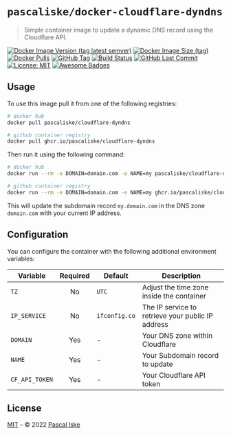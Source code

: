 # `pascaliske/docker-cloudflare-dyndns`

> Simple container image to update a dynamic DNS record using the Cloudflare API.

[![Docker Image Version (tag latest semver)](https://img.shields.io/docker/v/pascaliske/cloudflare-dyndns/latest?style=flat-square)](https://hub.docker.com/r/pascaliske/cloudflare-dyndns) [![Docker Image Size (tag)](https://img.shields.io/docker/image-size/pascaliske/cloudflare-dyndns/latest?style=flat-square)](https://hub.docker.com/r/pascaliske/cloudflare-dyndns) [![Docker Pulls](https://img.shields.io/docker/pulls/pascaliske/cloudflare-dyndns?style=flat-square)](https://hub.docker.com/r/pascaliske/cloudflare-dyndns) [![GitHub Tag](https://img.shields.io/github/v/tag/pascaliske/docker-cloudflare-dyndns?style=flat-square)](https://github.com/pascaliske/docker-cloudflare-dyndns) [![Build Status](https://img.shields.io/github/workflow/status/pascaliske/docker-cloudflare-dyndns/Image/master?label=build&style=flat-square)](https://github.com/pascaliske/docker-cloudflare-dyndns/actions) [![GitHub Last Commit](https://img.shields.io/github/last-commit/pascaliske/docker-cloudflare-dyndns?style=flat-square)](https://github.com/pascaliske/docker-cloudflare-dyndns) [![License: MIT](https://img.shields.io/badge/License-MIT-blue.svg?style=flat-square)](https://opensource.org/licenses/MIT) [![Awesome Badges](https://img.shields.io/badge/badges-awesome-green.svg?style=flat-square)](https://github.com/Naereen/badges)

## Usage

To use this image pull it from one of the following registries:

```bash
# docker hub
docker pull pascaliske/cloudflare-dyndns

# github container registry
docker pull ghcr.io/pascaliske/cloudflare-dyndns
```

Then run it using the following command:

```bash
# docker hub
docker run --rm -e DOMAIN=domain.com -e NAME=my pascaliske/cloudflare-dyndns

# github container registry
docker run --rm -e DOMAIN=domain.com -e NAME=my ghcr.io/pascaliske/cloudflare-dyndns
```

This will update the subdomain record `my.domain.com` in the DNS zone `domain.com` with your current IP address.

## Configuration

You can configure the container with the following additional environment variables:

| Variable       | Required | Default       | Description                                       |
| -------------- | :------: | ------------- | ------------------------------------------------- |
| `TZ`           |    No    | `UTC`         | Adjust the time zone inside the container         |
| `IP_SERVICE`   |    No    | `ifconfig.co` | The IP service to retrieve your public IP address |
| `DOMAIN`       |   Yes    | -             | Your DNS zone within Cloudflare                   |
| `NAME`         |   Yes    | -             | Your Subdomain record to update                   |
| `CF_API_TOKEN` |   Yes    | -             | Your Cloudflare API token                         |

## License

[MIT](LICENSE.md) – © 2022 [Pascal Iske](https://pascaliske.dev)
